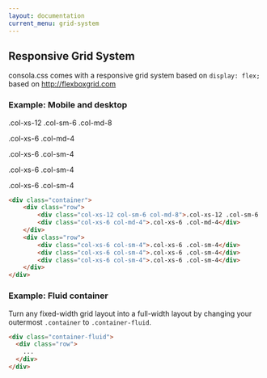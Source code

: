 ```yaml
---
layout: documentation
current_menu: grid-system
---
```


## Responsive Grid System

consola.css comes with a responsive grid system based on `display: flex;` based on http://flexboxgrid.com

### Example: Mobile and desktop

<div class="container">
    <div class="row row-example">
        <div class="col-xs-12 col-sm-6 col-md-8"><p>.col-xs-12 .col-sm-6 .col-md-8</p></div>
        <div class="col-xs-6 col-md-4"><p>.col-xs-6 .col-md-4</p></div>
    </div>
    <div class="row row-example">
        <div class="col-xs-6 col-sm-4"><p>.col-xs-6 .col-sm-4</p></div>
        <div class="col-xs-6 col-sm-4"><p>.col-xs-6 .col-sm-4</p></div>
        <div class="col-xs-6 col-sm-4"><p>.col-xs-6 .col-sm-4</p></div>
    </div>
</div>

```html
<div class="container">
    <div class="row">
        <div class="col-xs-12 col-sm-6 col-md-8">.col-xs-12 .col-sm-6 .col-md-8</div>
        <div class="col-xs-6 col-md-4">.col-xs-6 .col-md-4</div>
    </div>
    <div class="row">
        <div class="col-xs-6 col-sm-4">.col-xs-6 .col-sm-4</div>
        <div class="col-xs-6 col-sm-4">.col-xs-6 .col-sm-4</div>
        <div class="col-xs-6 col-sm-4">.col-xs-6 .col-sm-4</div>
    </div>
</div>
```

### Example: Fluid container
Turn any fixed-width grid layout into a full-width layout by changing your outermost `.container` to `.container-fluid`.

```html
<div class="container-fluid">
  <div class="row">
    ...
  </div>
</div>
```
